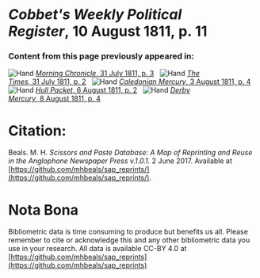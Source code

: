 # *Cobbet's Weekly Political Register*, 10 August 1811, p. 11  
  
### Content from this page previously appeared in:  
![Hand](http://scissorsandpaste.net/wp-content/uploads/2017/06/smallhandpointer.png) [*Morning Chronicle*, 31 July 1811, p. 3](https://mhbeals.github.io/sap_html/Morning-Chronicle/Morning-Chronicle-31-July-1811-p-3)  
![Hand](http://scissorsandpaste.net/wp-content/uploads/2017/06/smallhandpointer.png) [*The Times*, 31 July 1811, p. 2](https://mhbeals.github.io/sap_html/The-Times/The-Times-31-July-1811-p-2)  
![Hand](http://scissorsandpaste.net/wp-content/uploads/2017/06/smallhandpointer.png) [*Caledonian Mercury*, 3 August 1811, p. 4](https://mhbeals.github.io/sap_html/Caledonian-Mercury/Caledonian-Mercury-3-August-1811-p-4)  
![Hand](http://scissorsandpaste.net/wp-content/uploads/2017/06/smallhandpointer.png) [*Hull Packet*, 6 August 1811, p. 2](https://mhbeals.github.io/sap_html/Hull-Packet/Hull-Packet-6-August-1811-p-2)  
![Hand](http://scissorsandpaste.net/wp-content/uploads/2017/06/smallhandpointer.png) [*Derby Mercury*, 8 August 1811, p. 4](https://mhbeals.github.io/sap_html/Derby-Mercury/Derby-Mercury-8-August-1811-p-4)  


# Citation: 

Beals. M. H. *Scissors and Paste Database: A Map of Reprinting and Reuse in the Anglophone Newspaper Press v.1.0.1.* 2 June 2017. Available at [https://github.com/mhbeals/sap_reprints/](https://github.com/mhbeals/sap_reprints/). 

# Nota Bona

Bibliometric data is time consuming to produce but benefits us all. Please remember to cite or acknowledge this and any other bibliometric data you use in your research. All data is available CC-BY 4.0 at [https://github.com/mhbeals/sap_reprints](https://github.com/mhbeals/sap_reprints)
